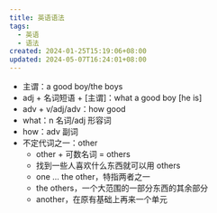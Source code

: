 ```yaml
---
title: 英语语法
tags:
  - 英语
  - 语法
created: 2024-01-25T15:19:06+08:00
updated: 2024-05-07T16:24:01+08:00
---
```


- 主谓：a good boy/the boys
- adj + 名词短语 + \[主谓\]：what a good boy \[he is\]
- adv + v/adj/adv：how good
- what：n 名词/adj 形容词
- how：adv 副词
- 不定代词之一：other
  * other + 可数名词 = others
  * 找到一些人喜欢什么东西就可以用 others
  * one … the other，特指两者之一
  * the others，一个大范围的一部分东西的其余部分
  * another，在原有基础上再来一个单元
